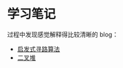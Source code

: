 # 学习笔记

过程中发现感觉解释得比较清晰的 blog：

- [启发式寻路算法](https://blog.csdn.net/CSDN131137/article/details/89875017)
- [二叉堆](https://blog.csdn.net/u010224394/article/details/8834969)
